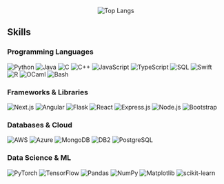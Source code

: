 <p align="center">
  <!-- Stats -->

<p align="center">
  <!-- Top Langs -->
  <img alt="Top Langs"
       src="https://readme-stats-one-cyan.vercel.app/api/top-langs/?username=LUX65535&layout=donut&langs_count=8&theme=catppuccin_mocha&bg_color=00000000" />
</p>

## Skills

### Programming Languages
![Python](https://img.shields.io/badge/-Python-306998?style=flat-square&logo=python&logoColor=FFD43B)
![Java](https://img.shields.io/badge/-Java-D32F2F?style=flat-square&logo=java&logoColor=white)
![C](https://img.shields.io/badge/-C-659AD2?style=flat-square&logo=c&logoColor=white)
![C++](https://img.shields.io/badge/-C++-004482?style=flat-square&logo=c%2B%2B&logoColor=white)
![JavaScript](https://img.shields.io/badge/-JavaScript-F0DB4F?style=flat-square&logo=javascript&logoColor=323330)
![TypeScript](https://img.shields.io/badge/-TypeScript-2B4B80?style=flat-square&logo=typescript&logoColor=white)
![SQL](https://img.shields.io/badge/-SQL-4479A1?style=flat-square&logo=postgresql&logoColor=white)
![Swift](https://img.shields.io/badge/-Swift-F05138?style=flat-square&logo=swift&logoColor=white)
![R](https://img.shields.io/badge/-R-276DC3?style=flat-square&logo=r&logoColor=white)
![OCaml](https://img.shields.io/badge/-OCaml-EC6813?style=flat-square&logo=ocaml&logoColor=white)
![Bash](https://img.shields.io/badge/-Bash-4EAA25?style=flat-square&logo=gnu-bash&logoColor=white)

### Frameworks & Libraries
![Next.js](https://img.shields.io/badge/Next-black?style=flat&logo=next.js&logoColor=white)
![Angular](https://img.shields.io/badge/-Angular-DD0031?style=flat-square&logo=angular&logoColor=white)
![Flask](https://img.shields.io/badge/-Flask-000000?style=flat-square&logo=flask&logoColor=white)
![React](https://img.shields.io/badge/-React-61DAFB?style=flat-square&logo=react&logoColor=black)
![Express.js](https://img.shields.io/badge/-Express.js-000000?style=flat-square&logo=express&logoColor=white)
![Node.js](https://img.shields.io/badge/-Node.js-339933?style=flat-square&logo=node.js&logoColor=white)
![Bootstrap](https://img.shields.io/badge/-Bootstrap-7952B3?style=flat-square&logo=bootstrap&logoColor=white)

### Databases & Cloud
![AWS](https://img.shields.io/badge/-AWS-232F3E?style=flat-square&logo=amazon-aws&logoColor=white)
![Azure](https://img.shields.io/badge/-Azure-0078D4?style=flat-square&logo=microsoft-azure&logoColor=white)
![MongoDB](https://img.shields.io/badge/-MongoDB-47A248?style=flat-square&logo=mongodb&logoColor=white)
![DB2](https://img.shields.io/badge/-DB2-005566?style=flat-square&logo=ibm&logoColor=white)
![PostgreSQL](https://img.shields.io/badge/postgres-%23316192.svg?style=flat&logo=postgresql&logoColor=white)

### Data Science & ML
![PyTorch](https://img.shields.io/badge/-PyTorch-EE4C2C?style=flat-square&logo=pytorch&logoColor=white)
![TensorFlow](https://img.shields.io/badge/-TensorFlow-FF6F00?style=flat-square&logo=tensorflow&logoColor=white)
![Pandas](https://img.shields.io/badge/-Pandas-150458?style=flat-square&logo=pandas&logoColor=white)
![NumPy](https://img.shields.io/badge/-NumPy-013243?style=flat-square&logo=numpy&logoColor=white)
![Matplotlib](https://img.shields.io/badge/-Matplotlib-11557C?style=flat-square&logo=python&logoColor=FFD43B)
![scikit-learn](https://img.shields.io/badge/scikit--learn-%23F7931E.svg?style=flat&logo=scikit-learn&logoColor=white)
### 
<!--
**LUX65535/LUX65535** is a ✨ _special_ ✨ repository because its `README.md` (this file) appears on your GitHub profile.

Here are some ideas to get you started:

- 🔭 I’m currently working on ...
- 🌱 I’m currently learning ...
- 👯 I’m looking to collaborate on ...
- 🤔 I’m looking for help with ...
- 💬 Ask me about ...
- 📫 How to reach me: ...
- 😄 Pronouns: ...
- ⚡ Fun fact: ...
-->
